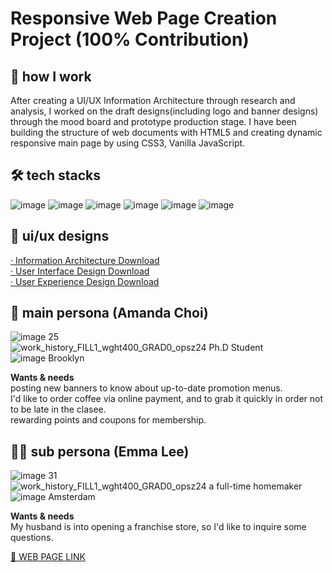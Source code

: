 # Responsive Web Page Creation Project (100% Contribution)<br>
## 📖 how I work
After creating a UI/UX Information Architecture through research and analysis, I worked on the draft designs(including logo and banner designs) through the mood board and prototype production stage. I have been building the structure of web documents with HTML5 and creating dynamic responsive main page by using CSS3, Vanilla JavaScript.

## 🛠 tech stacks
![image](https://github.com/songechoi/songechoi.github.io/assets/40445602/0465afaf-7a43-4b7e-9c8b-753c16aeafe0) ![image](https://github.com/songechoi/songechoi.github.io/assets/40445602/ae48c00a-7f64-4875-9855-3b9658cf0b11) ![image](https://github.com/songechoi/songechoi.github.io/assets/40445602/a86748f1-b9f0-42b3-9949-714e29fe8e62) ![image](https://github.com/songechoi/songechoi.github.io/assets/40445602/ede20a49-03f6-4174-8f7f-162aaa8fd23c)
 ![image](https://github.com/songechoi/songechoi.github.io/assets/40445602/d4e7ca95-7ce6-44c8-b8a7-ce4e9b65f0d2) ![image](https://github.com/songechoi/songechoi.github.io/assets/40445602/0010d3cc-a993-4958-9952-af24cd35cab3)

## 🎨 ui/ux designs
[· Information Architecture Download](https://github.com/songechoi/CoffeeHouse/assets/40445602/480c611d-12cb-4076-9943-c44a63b56ba9)<br>
[· User Interface Design Download](https://github.com/songechoi/CoffeeHouse/assets/40445602/2e72af5e-a941-4b87-920c-a84caa3b92b1)<br>
[· User Experience Design Download](https://github.com/songechoi/CoffeeHouse/assets/40445602/0c2db90c-1a8c-4b9f-87cd-80715272011a)

## 👩 main persona (Amanda Choi)
![image](https://github.com/songechoi/CoffeeHouse/assets/40445602/14f1e095-706c-4576-b133-d6678fea7b65) 25<br>
![work_history_FILL1_wght400_GRAD0_opsz24](https://github.com/songechoi/CoffeeHouse/assets/40445602/7ed1052c-6f5c-4fa8-b457-6c3884eadd23) Ph.D Student<br>
![image](https://github.com/songechoi/CoffeeHouse/assets/40445602/1d8e923c-46e3-4da1-bf7e-f93cb4e5b1cd) Brooklyn<br>

**Wants & needs**<br>
posting new banners to know about up-to-date promotion menus.<br>
I'd like to order coffee via online payment, and to grab it quickly in order not to be late in the clasee.<br>
rewarding points and coupons for membership.

## 👩‍🦰 sub persona (Emma Lee)
![image](https://github.com/songechoi/CoffeeHouse/assets/40445602/14f1e095-706c-4576-b133-d6678fea7b65) 31<br>
![work_history_FILL1_wght400_GRAD0_opsz24](https://github.com/songechoi/CoffeeHouse/assets/40445602/7ed1052c-6f5c-4fa8-b457-6c3884eadd23) a full-time homemaker<br>
![image](https://github.com/songechoi/CoffeeHouse/assets/40445602/1d8e923c-46e3-4da1-bf7e-f93cb4e5b1cd) Amsterdam<br>

**Wants & needs**<br>
My husband is into opening a franchise store, so I'd like to inquire some questions.

[🤝 WEB PAGE LINK](https://songechoi.github.io/CoffeeHouse/index.html)

